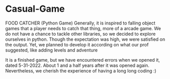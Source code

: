 # Casual-Game

FOOD CATCHER (Python Game)
	Generally, it is inspired to falling object games that a player needs to catch that thing, more of a arcade game. 
	We do not have a chance to tackle other libraries, so we decided to explore ourselves in python. Though the expectation was high, we were satisfied on the output. Yet, we planned to develop it according on what our prof suggested, like adding levels and adventure
	
It is a finished game, but we have encountered errors when we opened it, dated 5-31-2022. About 1 and a half years after it was opened again. Nevertheless, we cherish the experience of having a long long coding :)
